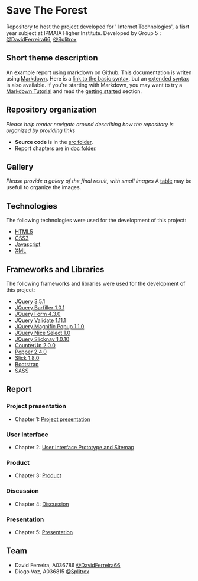 # Save The Forest

Repository to host the project developed for '
Internet Technologies', a fisrt year subject at IPMAIA Higher Institute. Developed by Group 5 : [@DavidFerreira66](https://github.com/DavidFerreiraa66), [@Splitrox](https://github.com/Splitrox)


## Short theme description

An example report using markdown on Github. This documentation is writen using [Markdown](https://www.markdownguide.org/). Here is a [link to the basic syntax](https://www.markdownguide.org/basic-syntax), but an [extended syntax](https://www.markdownguide.org/extended-syntax/) is also available. If you're starting with Markdown, you may want to try a [Markdown Tutorial](https://www.markdowntutorial.com/) and read the [getting started](https://www.markdownguide.org/getting-started/) section.

## Repository organization

_Please help reader navigate around describing how the repository is organized by providing links_
* **Source code** is in the [src folder](src/).
* Report chapters are in [doc folder](doc/).

## Gallery

_Please provide a galery of the final result, with small images_
A [table](https://www.markdownguide.org/extended-syntax/#tables) may be usefull to organize the images.

## Technologies

The following technologies were used for the development of this project:

* [HTML5](https://www.techradar.com/news/internet/web/html5-what-is-it-1047393)
* [CSS3](https://www.techradar.com/news/internet/web/html5-what-is-it-1047393)
* [Javascript](https://developer.mozilla.org/pt-BR/docs/Learn/JavaScript/First_steps/What_is_JavaScript)
* [XML](https://www.w3schools.com/xml/xml_whatis.asp)

## Frameworks and Libraries

The following frameworks and libraries were used for the development of this project:

* [JQuery 3.5.1](https://jquery.com)
* [JQuery Barfiller 1.0.1](https://github.com/9bitStudios/barfiller)
* [JQuery Form 4.3.0](https://malsup.com/jquery/form/)
* [JQuery Validate 1.11.1](https://jqueryvalidation.org)
* [JQuery Magnific Popup 1.1.0](https://malsup.com/jquery/form/)
* [JQuery Nice Select 1.0](https://jqueryniceselect.hernansartorio.com)
* [JQuery Slicknav 1.0.10](https://computerwolf.github.io/SlickNav/)
* [CounterUp 2.0.0](https://github.com/bfintal/Counter-Up2)
* [Popper 2.4.0](https://popper.js.org)
* [Slick 1.8.0](https://kenwheeler.github.io/slick/)
* [Bootstrap](https://getbootstrap.com)
* [SASS](https://sass-lang.com)

## Report

### Project presentation
* Chapter 1: [Project presentation](doc/c1.md)

### User Interface 
* Chapter 2: [User Interface Prototype and Sitemap](doc/c2.md)

### Product
* Chapter 3: [Product](doc/c3.md)

### Discussion
* Chapter 4: [Discussion](doc/c4.md)

### Presentation
* Chapter 5: [Presentation](doc/c5.md)

## Team
* David Ferreira, A036786 [@DavidFerreira66](https://github.com/DavidFerreiraa66)
* Diogo Vaz, A036815 [@Splitrox](https://github.com/Splitrox)

